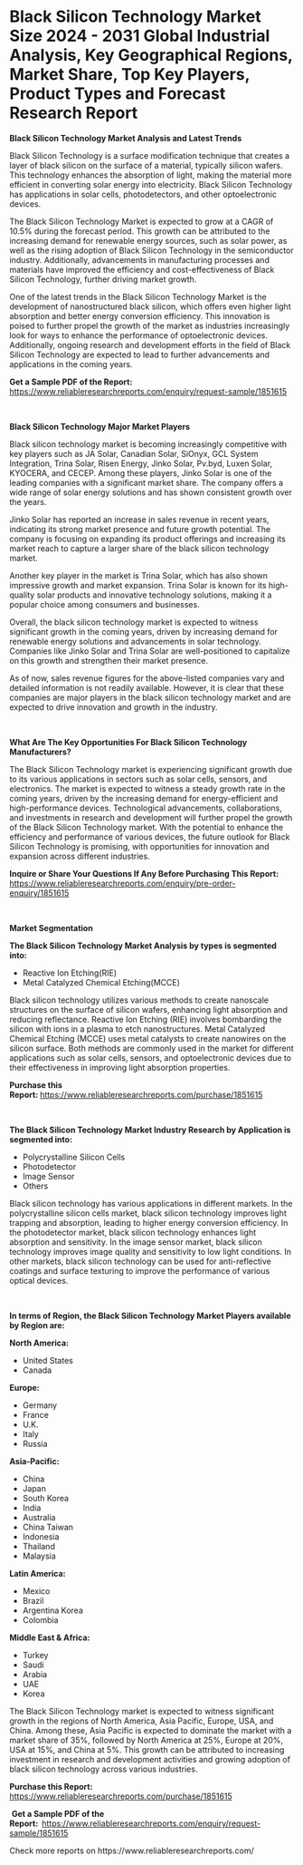 <p><h1>Black Silicon Technology Market Size 2024 - 2031 Global Industrial Analysis, Key Geographical Regions, Market Share, Top Key Players, Product Types and Forecast Research Report</h1></p><p><strong>Black Silicon Technology Market Analysis and Latest Trends</strong></p>
<p><p>Black Silicon Technology is a surface modification technique that creates a layer of black silicon on the surface of a material, typically silicon wafers. This technology enhances the absorption of light, making the material more efficient in converting solar energy into electricity. Black Silicon Technology has applications in solar cells, photodetectors, and other optoelectronic devices.</p><p>The Black Silicon Technology Market is expected to grow at a CAGR of 10.5% during the forecast period. This growth can be attributed to the increasing demand for renewable energy sources, such as solar power, as well as the rising adoption of Black Silicon Technology in the semiconductor industry. Additionally, advancements in manufacturing processes and materials have improved the efficiency and cost-effectiveness of Black Silicon Technology, further driving market growth.</p><p>One of the latest trends in the Black Silicon Technology Market is the development of nanostructured black silicon, which offers even higher light absorption and better energy conversion efficiency. This innovation is poised to further propel the growth of the market as industries increasingly look for ways to enhance the performance of optoelectronic devices. Additionally, ongoing research and development efforts in the field of Black Silicon Technology are expected to lead to further advancements and applications in the coming years.</p></p>
<p><strong>Get a Sample PDF of the Report:&nbsp;</strong> <a href="https://www.reliableresearchreports.com/enquiry/request-sample/1851615">https://www.reliableresearchreports.com/enquiry/request-sample/1851615</a></p>
<p>&nbsp;</p>
<p><strong>Black Silicon Technology Major Market Players</strong></p>
<p><p>Black silicon technology market is becoming increasingly competitive with key players such as JA Solar, Canadian Solar, SiOnyx, GCL System Integration, Trina Solar, Risen Energy, Jinko Solar, Pv.byd, Luxen Solar, KYOCERA, and CECEP. Among these players, Jinko Solar is one of the leading companies with a significant market share. The company offers a wide range of solar energy solutions and has shown consistent growth over the years.</p><p>Jinko Solar has reported an increase in sales revenue in recent years, indicating its strong market presence and future growth potential. The company is focusing on expanding its product offerings and increasing its market reach to capture a larger share of the black silicon technology market.</p><p>Another key player in the market is Trina Solar, which has also shown impressive growth and market expansion. Trina Solar is known for its high-quality solar products and innovative technology solutions, making it a popular choice among consumers and businesses.</p><p>Overall, the black silicon technology market is expected to witness significant growth in the coming years, driven by increasing demand for renewable energy solutions and advancements in solar technology. Companies like Jinko Solar and Trina Solar are well-positioned to capitalize on this growth and strengthen their market presence.</p><p>As of now, sales revenue figures for the above-listed companies vary and detailed information is not readily available. However, it is clear that these companies are major players in the black silicon technology market and are expected to drive innovation and growth in the industry.</p></p>
<p>&nbsp;</p>
<p><strong>What Are The Key Opportunities For Black Silicon Technology Manufacturers?</strong></p>
<p><p>The Black Silicon Technology market is experiencing significant growth due to its various applications in sectors such as solar cells, sensors, and electronics. The market is expected to witness a steady growth rate in the coming years, driven by the increasing demand for energy-efficient and high-performance devices. Technological advancements, collaborations, and investments in research and development will further propel the growth of the Black Silicon Technology market. With the potential to enhance the efficiency and performance of various devices, the future outlook for Black Silicon Technology is promising, with opportunities for innovation and expansion across different industries.</p></p>
<p><strong>Inquire or Share Your Questions If Any Before Purchasing This Report:</strong> <a href="https://www.reliableresearchreports.com/enquiry/pre-order-enquiry/1851615">https://www.reliableresearchreports.com/enquiry/pre-order-enquiry/1851615</a></p>
<p>&nbsp;</p>
<p><strong>Market Segmentation</strong></p>
<p><strong>The Black Silicon Technology Market Analysis by types is segmented into:</strong></p>
<p><ul><li>Reactive Ion Etching(RIE)</li><li>Metal Catalyzed Chemical Etching(MCCE)</li></ul></p>
<p><p>Black silicon technology utilizes various methods to create nanoscale structures on the surface of silicon wafers, enhancing light absorption and reducing reflectance. Reactive Ion Etching (RIE) involves bombarding the silicon with ions in a plasma to etch nanostructures. Metal Catalyzed Chemical Etching (MCCE) uses metal catalysts to create nanowires on the silicon surface. Both methods are commonly used in the market for different applications such as solar cells, sensors, and optoelectronic devices due to their effectiveness in improving light absorption properties.</p></p>
<p><strong>Purchase this Report:&nbsp;</strong><a href="https://www.reliableresearchreports.com/purchase/1851615">https://www.reliableresearchreports.com/purchase/1851615</a></p>
<p>&nbsp;</p>
<p><strong>The Black Silicon Technology Market Industry Research by Application is segmented into:</strong></p>
<p><ul><li>Polycrystalline Silicon Cells</li><li>Photodetector</li><li>Image Sensor</li><li>Others</li></ul></p>
<p><p>Black silicon technology has various applications in different markets. In the polycrystalline silicon cells market, black silicon technology improves light trapping and absorption, leading to higher energy conversion efficiency. In the photodetector market, black silicon technology enhances light absorption and sensitivity. In the image sensor market, black silicon technology improves image quality and sensitivity to low light conditions. In other markets, black silicon technology can be used for anti-reflective coatings and surface texturing to improve the performance of various optical devices.</p></p>
<p>&nbsp;</p>
<p><strong>In terms of Region, the Black Silicon Technology Market Players available by Region are:</strong></p>
<p>
    <p> <strong> North America: </strong>
        <ul>
            <li>United States</li>
            <li>Canada</li>
        </ul>
        </p> 
    <p> <strong> Europe: </strong>
        <ul>
            <li>Germany</li>
            <li>France</li>
            <li>U.K.</li>
            <li>Italy</li>
            <li>Russia</li>
        </ul>
        </p> 
    <p> <strong> Asia-Pacific: </strong>
        <ul>
            <li>China</li>
            <li>Japan</li>
            <li>South Korea</li>
            <li>India</li>
            <li>Australia</li>
            <li>China Taiwan</li>
            <li>Indonesia</li>
            <li>Thailand</li>
            <li>Malaysia</li>
        </ul>
        </p> 
    <p> <strong> Latin America: </strong>
        <ul>
            <li>Mexico</li>
            <li>Brazil</li>
            <li>Argentina Korea</li>
            <li>Colombia</li>
        </ul>
        </p> 
    <p> <strong> Middle East & Africa: </strong>
        <ul>
            <li>Turkey</li>
            <li>Saudi</li>
            <li>Arabia</li>
            <li>UAE</li>
            <li>Korea</li>
        </ul>
    </p>
    </p>
<p><p>The Black Silicon Technology market is expected to witness significant growth in the regions of North America, Asia Pacific, Europe, USA, and China. Among these, Asia Pacific is expected to dominate the market with a market share of 35%, followed by North America at 25%, Europe at 20%, USA at 15%, and China at 5%. This growth can be attributed to increasing investment in research and development activities and growing adoption of black silicon technology across various industries.</p></p>
<p><strong>Purchase this Report: </strong><a href="https://www.reliableresearchreports.com/purchase/1851615">https://www.reliableresearchreports.com/purchase/1851615</a></p>
<p>&nbsp;<strong>Get a Sample PDF of the Report:&nbsp;&nbsp;</strong><a href="https://www.reliableresearchreports.com/enquiry/request-sample/1851615">https://www.reliableresearchreports.com/enquiry/request-sample/1851615</a></p>
<p><strong></strong></p>
<p>Check more reports on https://www.reliableresearchreports.com/</p>